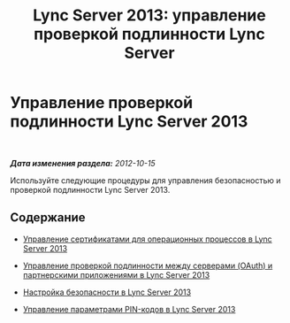 ﻿---
title: 'Lync Server 2013: управление проверкой подлинности Lync Server'
TOCTitle: Управление проверкой подлинности Lync Server 2013
ms:assetid: d7b17445-1b01-4b7a-9b7f-f86ad59f1a2b
ms:mtpsurl: https://technet.microsoft.com/ru-ru/library/JJ721901(v=OCS.15)
ms:contentKeyID: 49888214
ms.date: 05/19/2016
mtps_version: v=OCS.15
ms.translationtype: HT
---

# Управление проверкой подлинности Lync Server 2013

 

_**Дата изменения раздела:** 2012-10-15_

Используйте следующие процедуры для управления безопасностью и проверкой подлинности Lync Server 2013.

## Содержание

  - [Управление сертификатами для операционных процессов в Lync Server 2013](lync-server-2013-managing-certificates-for-operational-processes.md)

  - [Управление проверкой подлинности между серверами (OAuth) и партнерскими приложениями в Lync Server 2013](lync-server-2013-managing-server-to-server-authentication-oauth-and-partner-applications.md)

  - [Настройка безопасности в Lync Server 2013](lync-server-2013-configuring-authentication-in-the-lync-server-control-panel.md)

  - [Управление параметрами PIN-кодов в Lync Server 2013](lync-server-2013-managing-pin-settings.md)

